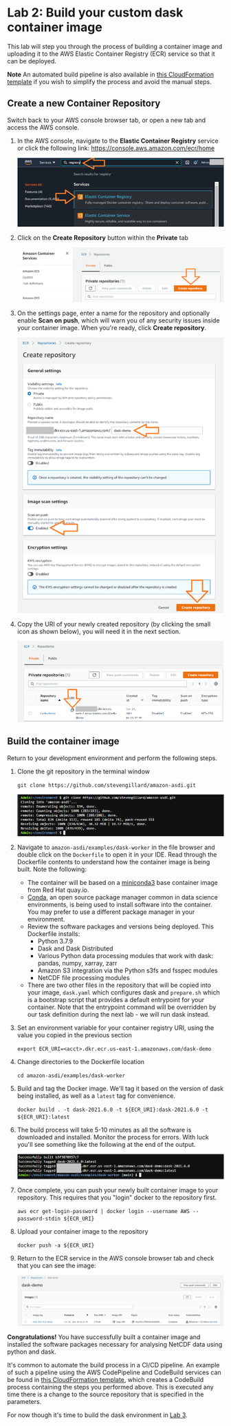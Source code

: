 # Lab 2: Build your custom dask container image
This lab will step you through the process of building a container image and uploading it to the AWS Elastic Container Registry (ECR) service so that it can be deployed.

**Note** An automated build pipeline is also available in [this CloudFormation template](cloudformation/dask-pipeline.yaml) if you wish to simplify the process and avoid the manual steps.  

## Create a new Container Repository
Switch back to your AWS console browser tab, or open a new tab and access the AWS console. 

1. In the AWS console, navigate to the **Elastic Container Registry** service or click the following link: https://console.aws.amazon.com/ecr/home

    ![ECRStart](workshop/0201-ECRStart.png)

1. Click on the **Create Repository** button within the **Private** tab

    ![ECRCreate](workshop/0202-ECRCreate.png)

1. On the settings page, enter a name for the repository and optionally enable **Scan on push**, which will warn you of any security issues inside your container image.  When you're ready, click **Create repository**.

    ![ECRSettings](workshop/0203-ECRSettings.png)

1. Copy the URI of your newly created repository (by clicking the small icon as shown below), you will need it in the next section.

    ![ECRURI](workshop/0204-ECRURI.png)

## Build the container image
Return to your development environment and perform the following steps.

1. Clone the git repository in the terminal window

    `git clone https://github.com/stevengillard/amazon-asdi.git`

    ![GitClone](workshop/0205-GitClone.png)

1. Navigate to `amazon-asdi/examples/dask-worker` in the file browser and double click on the `Dockerfile` to open it in your IDE.  Read through the Dockerfile contents to understand how the container image is being built.  Note the following:
    * The container will be based on a [miniconda3](https://docs.conda.io/en/latest/miniconda.html) base container image from Red Hat quay.io. 
    * [Conda](https://docs.conda.io/en/latest/), an open source package manager common in data science environments, is being used to install software into the container.  You may prefer to use a different package manager in your environment.
    * Review the software packages and versions being deployed.  This Dockerfile installs:
        * Python 3.7.9
        * Dask and Dask Distributed
        * Various Python data processing modules that work with dask: pandas, numpy, xarray, zarr
        * Amazon S3 integration via the Python s3fs and fsspec modules
        * NetCDF file processing modules
    * There are two other files in the repository that will be copied into your image, `dask.yaml` which configures dask and `prepare.sh` which is a bootstrap script that provides a default entrypoint for your container.  Note that the entrypoint command will be overridden by our task definition during the next lab - we will run dask instead.

1. Set an environment variable for your container registry URI, using the value you copied in the previous section 

    `export ECR_URI=<acct>.dkr.ecr.us-east-1.amazonaws.com/dask-demo`

1. Change directories to the Dockerfile location

    `cd amazon-asdi/examples/dask-worker`

1. Build and tag the Docker image.  We'll tag it based on the version of dask being installed, as well as a `latest` tag for convenience.

    `docker build . -t dask-2021.6.0 -t ${ECR_URI}:dask-2021.6.0 -t ${ECR_URI}:latest`

1. The build process will take 5-10 minutes as all the software is downloaded and installed.  Monitor the process for errors.  With luck you'll see something like the following at the end of the output.

    ![DockerBuild](workshop/0206-DockerBuild.png)

1. Once complete, you can push your newly built container image to your repository.  This requires that you "login" docker to the repository first.

    `aws ecr get-login-password | docker login --username AWS --password-stdin ${ECR_URI}`

1. Upload your container image to the repository

    `docker push -a ${ECR_URI}`

1. Return to the ECR service in the AWS console browser tab and check that you can see the image:

    ![DockerImage](workshop/0207-DockerImage.png)


**Congratulations!**  You have successfully built a container image and installed the software packages necessary for analysing NetCDF data using python and dask.

It's common to automate the build process in a CI/CD pipeline.  An example of such a pipeline using the AWS CodePipeline and CodeBuild services can be found in [this CloudFormation template](cloudformation/dask-pipeline.yaml), which creates a CodeBuild process containing the steps you performed above.  This is executed any time there is a change to the source repository that is specified in the parameters.

For now though it's time to build the dask environment in [Lab 3](workshop-03.md).  